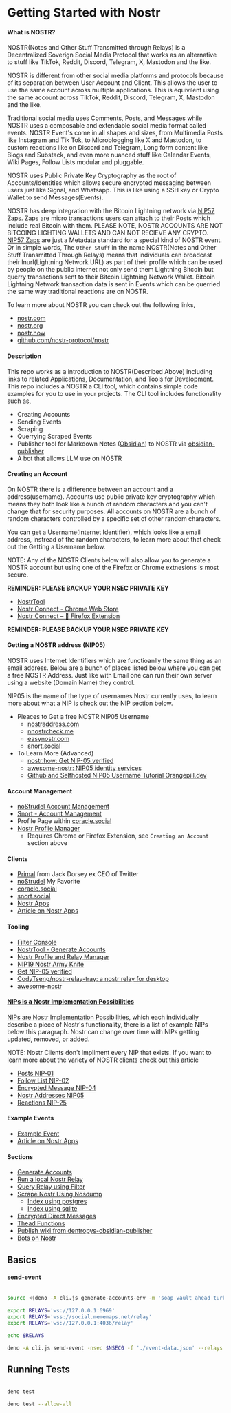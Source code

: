 # Getting Started with Nostr

#### What is NOSTR?

NOSTR(Notes and Other Stuff Transmitted through Relays) is a Decentralized Soverign Social Media Protocol that works as an alternative to stuff like TikTok, Reddit, Discord, Telegram, X, Mastodon and the like.

NOSTR is different from other social media platforms and protocols because of its separation between User Account and Client. This allows the user to use the same account across multiple applications. This is equivilent using the same account across TikTok, Reddit, Discord, Telegram, X, Mastodon and the like.

Traditional social media uses Comments, Posts, and Messages while NOSTR uses a composable and extendable social media format called events. NOSTR Event's come in all shapes and sizes, from Multimedia Posts like Instagram and Tik Tok, to Microblogging like X and Mastodon, to custom reactions like on Discord and Telegram, Long form content like Blogs and Substack, and even more nuanced stuff like Calendar Events, Wiki Pages, Follow Lists modular and pluggable.

NOSTR uses Public Private Key Cryptography as the root of Accounts/Identities which allows secure encrypted messaging between users just like Signal, and Whatsapp. This is like using a SSH key or Crypto Wallet to send Messages(Events).

NOSTR has deep integration with the Bitcoin Lightning network via [NIP57 Zaps](https://github.com/nostr-protocol/nips/blob/master/57.md). Zaps are micro transactions users can attach to their Posts which include real Bitcoin with them. PLEASE NOTE, NOSTR ACCOUNTS ARE NOT BITCOING LIGHTING WALLETS AND CAN NOT RECIEVE ANY CRYPTO. [NIP57 Zaps](https://github.com/nostr-protocol/nips/blob/master/57.md) are just a Metadata standard for a special kind of NOSTR event. Or in simple words, The `Other Stuff` in the name NOSTR(Notes and Other Stuff Transmitted Through Relays) means that individuals can broadcast their lnurl(Lightning Network URL) as part of their profile which can be used by people on the public internet not only send them Lightning Bitcoin but querry transactions sent to their Bitcoin Lightning Network Wallet. Bitcoin Lightning Network transaction data is sent in Events which can be querried the same way traditional reactions are on NOSTR.

To learn more about NOSTR you can check out the following links,

- [nostr.com](https://nostr.com/)
- [nostr.org](https://nostr.org/)
- [nostr.how](https://nostr.how/en/what-is-nostr)
- [github.com/nostr-protocol/nostr](https://github.com/nostr-protocol/nostr)

#### Description

This repo works as a introduction to NOSTR(Described Above) including links to related Applications, Documentation, and Tools for Development. This repo includes a NOSTR a CLI tool, which contains simple code examples for you to use in your projects. The CLI tool includes functionality such as,

* Creating Accounts
* Sending Events
* Scraping
* Querrying Scraped Events
* Publisher tool for Markdown Notes ([Obsidian](https://obsidian.md/)) to NOSTR via [obsidian-publisher](https://github.com/dentropy/obsidian-publisher)
* A bot that allows LLM use on NOSTR

#### Creating an Account

On NOSTR there is a difference between an account and a address(username). Accounts use public private key cryptography which means they both look like a bunch of random characters and you can't change that for security purposes. All accounts on NOSTR are a bunch of random characters controlled by a specific set of other random characters.

You can get a Username(Internet Identifier), which looks like a email address, instread of the random characters, to learn more about that check out the Getting a Username below.

NOTE: Any of the NOSTR Clients below will also allow you to generate a NOSTR account but using one of the Firefox or Chrome extnesions is most secure.

**REMINDER: PLEASE BACKUP YOUR NSEC PRIVATE KEY**

- [NostrTool](https://nostrtool.com/)
- [Nostr Connect - Chrome Web Store](https://chromewebstore.google.com/detail/nostr-connect/ampjiinddmggbhpebhaegmjkbbeofoaj?hl=en%2C)
- [Nostr Connect – 🦊 Firefox Extension](https://addons.mozilla.org/en-US/firefox/addon/nostr-connect/)

**REMINDER: PLEASE BACKUP YOUR NSEC PRIVATE KEY**

#### Getting a NOSTR address (NIP05)

NOSTR uses Internet Identifiers which are functioanlly the same thing as an email address. Below are a bunch of places listed below where you can get a free NOSTR Address. Just like with Email one can run their own server using a website (Domain Name) they control.

NIP05 is the name of the type of usernames Nostr currently uses, to learn more about what a NIP is check out the NIP section below.

- Pleaces to Get a free NOSTR NIP05 Username
  - [nostraddress.com](https://en.nostraddress.com/#plan)
  - [nnostrcheck.me](https://nostrcheck.me/api/v2/login)
  - [easynostr.com](https://app.easynostr.com/)
  - [snort.social](https://snort.social/free-nostr-address)
- To Learn More (Advanced)
  - [nostr.how: Get NIP-05 verified](https://nostr.how/en/guides/get-verified#paid-verification)
  - [awesome-nostr: NIP05 identity services](https://github.com/aljazceru/awesome-nostr?tab=readme-ov-file#nip-05-identity-services)
  - [Github and Selfhosted NIP05 Username Tutorial Orangepill.dev](https://orangepill.dev/nostr-guides/guide-to-verify-nostr-profile-nip05-identifier-with-your-domain/)

#### Account Management

* [noStrudel Account Management](https://nostrudel.ninja/#/settings/accounts)
* [Snort - Account Management](https://snort.social/settings/profile)
* Profile Page within [coracle.social](https://coracle.social/)
* [Nostr Profile Manager](https://metadata.nostr.com/#)
  * Requires Chrome or Firefox Extension, see `Creating an Account` section above

#### Clients

- [Primal](https://primal.net/home) from Jack Dorsey ex CEO of Twitter
- [noStrudel](https://nostrudel.ninja/) My Favorite
- [coracle.social](https://coracle.social/)
- [snort.social](https://snort.social/)
- [Nostr Apps](https://nostrapps.com/)
- [Article on Nostr Apps](https://nostrudel.ninja/#/articles/naddr1qvzqqqr4gupzq3svyhng9ld8sv44950j957j9vchdktj7cxumsep9mvvjthc2pjuqy88wumn8ghj7mn0wvhxcmmv9uq3wamnwvaz7tmkd96x7u3wdehhxarjxyhxxmmd9uqq6vfhxgurgwpcxumnjd34xv4h36kx)

#### Tooling

- [Filter Console](https://nostrudel.ninja/#/tools/console)
- [NostrTool - Generate Accounts](https://nostrtool.com/)
- [Nostr Profile and Relay Manager](https://metadata.nostr.com/)
- [NIP19 Nostr Army Knife](https://nak.nostr.com/)
- [Get NIP-05 verified](https://nostr-how.vercel.app/en/guides/get-verified)
- [CodyTseng/nostr-relay-tray: a nostr relay for desktop](https://github.com/CodyTseng/nostr-relay-tray)
- [awesome-nostr](https://nostr.net/)

#### [NIPs is a Nostr Implementation Possibilities](https://github.com/nostr-protocol/nips)

[NIPs are Nostr Implementation Possibilities](https://github.com/nostr-protocol/nips), which each individually describe a piece of Nostr's functionality, there is a list of example NIPs below this paragraph. Nostr can change over time with NIPs getting updated, removed, or added.

NOTE: Nostr Clients don't impliment every NIP that exists. If you want to learn more about the variety of NOSTR clients check out [this article](https://nostrudel.ninja/#/articles/naddr1qvzqqqr4gupzq3svyhng9ld8sv44950j957j9vchdktj7cxumsep9mvvjthc2pjuqy88wumn8ghj7mn0wvhxcmmv9uq3wamnwvaz7tmkd96x7u3wdehhxarjxyhxxmmd9uqq6vfhxgurgwpcxumnjd34xv4h36kx)

* [Posts NIP-01](https://github.com/nostr-protocol/nips/blob/master/01.md)
* [Follow List NIP-02](https://github.com/nostr-protocol/nips/blob/master/02.md)
* [Encrypted Message NIP-04](https://github.com/nostr-protocol/nips/blob/master/04.md)
* [Nostr Addresses NIP05](https://github.com/nostr-protocol/nips/blob/master/05.md) 
* [Reactions NIP-25](https://github.com/nostr-protocol/nips/blob/master/25.md)

#### Example Events

* [Example Event](https://coracle.social/notes/nevent1qy2hwumn8ghj7un9d3shjtnyv9kh2uewd9hj7qg3waehxw309ahx7um5wgh8w6twv5hsz9nhwden5te0wfjkccte9ekk7um5wgh8qatz9uqsuamnwvaz7tmwdaejumr0dshsz9mhwden5te0wfjkccte9ec8y6tdv9kzumn9wshsqgpxcvgj7qs5lqxknnnq2jg7qxqkgfswh22qsxk2ansstrltm2rf7uj0yfrd)
* [Article on Nostr Apps](https://nostrudel.ninja/#/articles/naddr1qvzqqqr4gupzq3svyhng9ld8sv44950j957j9vchdktj7cxumsep9mvvjthc2pjuqy88wumn8ghj7mn0wvhxcmmv9uq3wamnwvaz7tmkd96x7u3wdehhxarjxyhxxmmd9uqq6vfhxgurgwpcxumnjd34xv4h36kx)

#### Sections

* [Generate Accounts](./docs/GenerateAccounts.md)
* [Run a local Nostr Relay](./docs/RunNostrRelay.md)
* [Query Relay using Filter](./docs/QueryRelayUsingFiler.md)
* [Scrape Nostr Using Nosdump](./docs/nodsump.md)
  * [Index using postgres](./docs/postgres.md)
  * [Index using sqlite](./docs/sqlite.md)
* [Encrypted Direct Messages](./docs/EncryptedDirectMessages.md)
* [Thead Functions](./docs/ThreadFunctions.md)
* [Publish wiki from dentropys-obsidian-publisher](./docs/PublishWiki.md)
* [Bots on Nostr](./docs/Bots.md)

## Basics

#### send-event

``` bash

source <(deno -A cli.js generate-accounts-env -m 'soap vault ahead turkey runway erosion february snow modify copy nephew rude')

export RELAYS='ws://127.0.0.1:6969'
export RELAYS='wss://social.mememaps.net/relay'
export RELAYS='ws://127.0.0.1:4036/relay'

echo $RELAYS

deno -A cli.js send-event -nsec $NSEC0 -f './event-data.json' --relays $RELAYS

```

## Running Tests

``` bash

deno test

deno test --allow-all

```